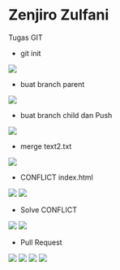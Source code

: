 # Zenjiro Zulfani

Tugas GIT

- git init

<img src="/img/img1.JPG"/>

- buat branch parent

<img src="/img/img2.JPG"/>

- buat branch child dan Push

<img src="/img/img3.JPG"/>

- merge text2.txt 

<img src="/img/img4.JPG"/>

- CONFLICT index.html

<img src="/img/img5.JPG"/>
<img src="/img/img6.JPG"/>

- Solve CONFLICT
<img src="/img/img7.JPG"/>
<img src="/img/img8.JPG"/>

- Pull Request
<img src="/img/img9.jpg"/>
<img src="/img/img10.jpg"/>
<img src="/img/img11.jpg"/>
<img src="/img/img12.jpg"/>

